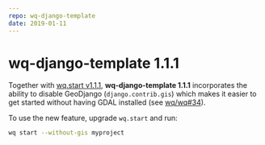 ```yaml
---
repo: wq-django-template
date: 2019-01-11
---
```


# wq-django-template 1.1.1

Together with [wq.start v1.1.1](./wq.create-1.1.1.md), **wq-django-template 1.1.1** incorporates the ability to disable GeoDjango (`django.contrib.gis`) which makes it easier to get started without having GDAL installed (see [wq/wq#34](https://github.com/wq/wq/issues/34)).

To use the new feature, upgrade `wq.start` and run:

```bash
wq start --without-gis myproject
```

